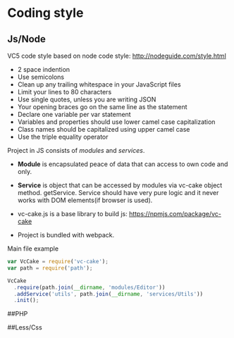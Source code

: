 # Coding style

## Js/Node
VC5 code style based on node code style: http://nodeguide.com/style.html

- 2 space indention
- Use semicolons
- Clean up any trailing whitespace in your JavaScript files
- Limit your lines to 80 characters
- Use single quotes, unless you are writing JSON
- Your opening braces go on the same line as the statement 
- Declare one variable per var statement
- Variables and properties should use lower camel case capitalization
- Class names should be capitalized using upper camel case
- Use the triple equality operator


Project in JS consists of *modules* and *services*.
- **Module** is encapsulated peace of data that can access to own code and only.
- **Service** is object that can be accessed by modules via vc-cake object method. getService.
Service should have very pure logic and it never works with DOM elements(if browser is used).

- vc-cake.js is a base library to build js:  https://npmjs.com/package/vc-cake
- Project is bundled with webpack. 

Main file example

```javascript
var VcCake = require('vc-cake');
var path = require('path');

VcCake
  .require(path.join(__dirname, 'modules/Editor'))
  .addService('utils', path.join(__dirname, 'services/Utils'))
  .init();

```

##PHP

##Less/Css

